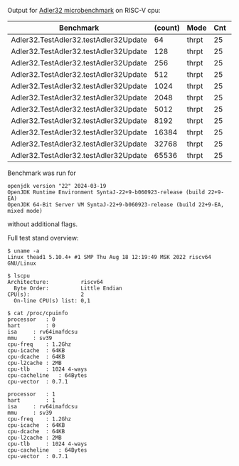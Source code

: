 Output for [Adler32 microbenchmark](https://github.com/ArsenyBochkarev/OpenJDK-RISCV-Intrinsics/tree/main/benchmarks/Adler32) on RISC-V cpu:

| Benchmark                             | (count) | Mode  | Cnt |  Score  |  Error | Units  |
| ------------------------------------- | ------- | ----- | --- | ------- | ------ | ------ | 
| Adler32.TestAdler32.testAdler32Update |      64 | thrpt |  25 | 655.633 |  5.845 | ops/ms |
| Adler32.TestAdler32.testAdler32Update |     128 | thrpt |  25 | 587.418 | 10.062 | ops/ms |
| Adler32.TestAdler32.testAdler32Update |     256 | thrpt |  25 | 546.675 | 11.598 | ops/ms |
| Adler32.TestAdler32.testAdler32Update |     512 | thrpt |  25 | 432.328 | 11.517 | ops/ms |
| Adler32.TestAdler32.testAdler32Update |    1024 | thrpt |  25 | 311.771 |  4.238 | ops/ms |
| Adler32.TestAdler32.testAdler32Update |    2048 | thrpt |  25 | 202.648 |  2.486 | ops/ms |
| Adler32.TestAdler32.testAdler32Update |    5012 | thrpt |  25 | 100.246 |  1.119 | ops/ms |
| Adler32.TestAdler32.testAdler32Update |    8192 | thrpt |  25 |  65.931 |  0.546 | ops/ms |
| Adler32.TestAdler32.testAdler32Update |   16384 | thrpt |  25 |  34.570 |  0.353 | ops/ms |
| Adler32.TestAdler32.testAdler32Update |   32768 | thrpt |  25 |  17.622 |  0.190 | ops/ms |
| Adler32.TestAdler32.testAdler32Update |   65536 | thrpt |  25 |   8.895 |  0.087 | ops/ms |

Benchmark was run for

```
openjdk version "22" 2024-03-19
OpenJDK Runtime Environment SyntaJ-22+9-b060923-release (build 22+9-EA)
OpenJDK 64-Bit Server VM SyntaJ-22+9-b060923-release (build 22+9-EA, mixed mode)
```

without additional flags.

Full test stand overview:

```
$ uname -a
Linux thead1 5.10.4+ #1 SMP Thu Aug 18 12:19:49 MSK 2022 riscv64 GNU/Linux
```

```
$ lscpu
Architecture:          riscv64
  Byte Order:          Little Endian
CPU(s):                2
  On-line CPU(s) list: 0,1
```

```
$ cat /proc/cpuinfo
processor	: 0
hart		: 0
isa		: rv64imafdcsu
mmu		: sv39
cpu-freq	: 1.2Ghz
cpu-icache	: 64KB
cpu-dcache	: 64KB
cpu-l2cache	: 2MB
cpu-tlb		: 1024 4-ways
cpu-cacheline	: 64Bytes
cpu-vector	: 0.7.1

processor	: 1
hart		: 1
isa		: rv64imafdcsu
mmu		: sv39
cpu-freq	: 1.2Ghz
cpu-icache	: 64KB
cpu-dcache	: 64KB
cpu-l2cache	: 2MB
cpu-tlb		: 1024 4-ways
cpu-cacheline	: 64Bytes
cpu-vector	: 0.7.1
```
